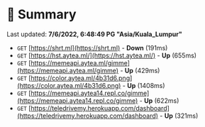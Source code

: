 # 📖 Summary
Last updated: **7/6/2022, 6:48:49 PG "Asia/Kuala_Lumpur"**

- `GET` [https://shrt.ml](https://shrt.ml) - **Down** (191ms)
- `GET` [https://hst.aytea.ml/](https://hst.aytea.ml/) - **Up** (655ms)
- `GET` [https://memeapi.aytea.ml/gimme](https://memeapi.aytea.ml/gimme) - **Up** (429ms)
- `GET` [https://color.aytea.ml/4b31d6.png](https://color.aytea.ml/4b31d6.png) - **Up** (1408ms)
- `GET` [https://memeapi.aytea14.repl.co/gimme](https://memeapi.aytea14.repl.co/gimme) - **Up** (622ms)
- `GET` [https://teledrivemy.herokuapp.com/dashboard](https://teledrivemy.herokuapp.com/dashboard) - **Up** (321ms)
